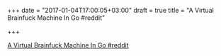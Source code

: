 +++
date = "2017-01-04T17:00:05+03:00"
draft = true
title = "A Virtual Brainfuck Machine In Go  #reddit"

+++

<p><a href="https://t.co/FJSytycVUm">A Virtual Brainfuck Machine In Go  #reddit</a></p>
